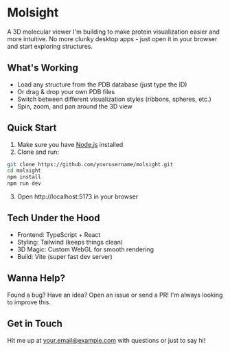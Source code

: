 # Molsight

A 3D molecular viewer I'm building to make protein visualization easier and more intuitive. No more clunky desktop apps - just open it in your browser and start exploring structures.

## What's Working
- Load any structure from the PDB database (just type the ID)
- Or drag & drop your own PDB files
- Switch between different visualization styles (ribbons, spheres, etc.)
- Spin, zoom, and pan around the 3D view

## Quick Start
1. Make sure you have [Node.js](https://nodejs.org/) installed
2. Clone and run:
```bash
git clone https://github.com/yourusername/molsight.git
cd molsight
npm install
npm run dev
```
3. Open http://localhost:5173 in your browser

## Tech Under the Hood
- Frontend: TypeScript + React
- Styling: Tailwind (keeps things clean)
- 3D Magic: Custom WebGL for smooth rendering
- Build: Vite (super fast dev server)

## Wanna Help?
Found a bug? Have an idea? Open an issue or send a PR! I'm always looking to improve this.

## Get in Touch
Hit me up at your.email@example.com with questions or just to say hi!
